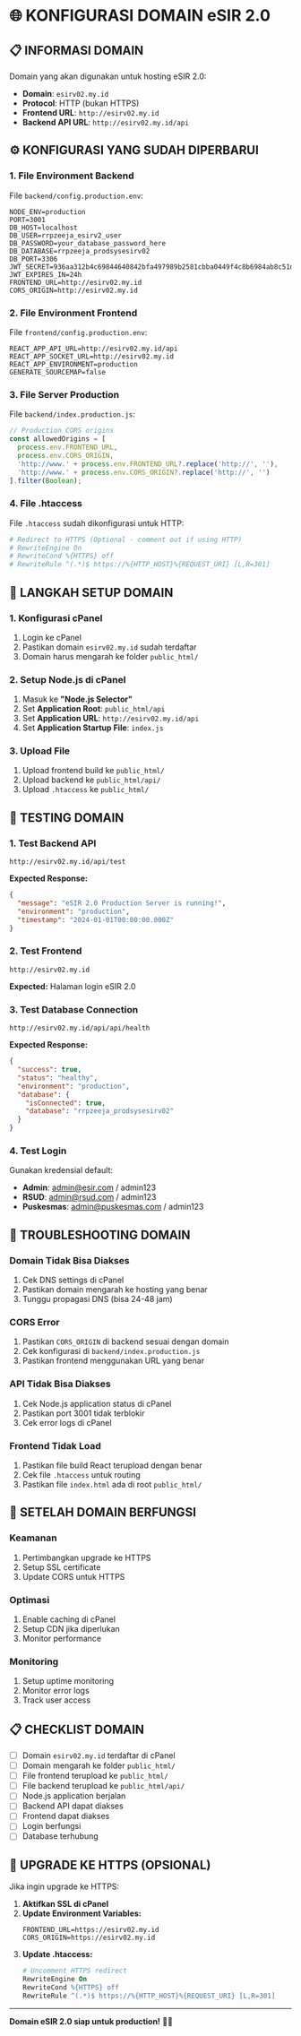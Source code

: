 # 🌐 KONFIGURASI DOMAIN eSIR 2.0

## 📋 **INFORMASI DOMAIN**

Domain yang akan digunakan untuk hosting eSIR 2.0:
- **Domain**: `esirv02.my.id`
- **Protocol**: HTTP (bukan HTTPS)
- **Frontend URL**: `http://esirv02.my.id`
- **Backend API URL**: `http://esirv02.my.id/api`

## ⚙️ **KONFIGURASI YANG SUDAH DIPERBARUI**

### **1. File Environment Backend**
File `backend/config.production.env`:
```env
NODE_ENV=production
PORT=3001
DB_HOST=localhost
DB_USER=rrpzeeja_esirv2_user
DB_PASSWORD=your_database_password_here
DB_DATABASE=rrpzeeja_prodsysesirv02
DB_PORT=3306
JWT_SECRET=936aa312b4c69844640842bfa497989b2581cbba0449f4c8b6984ab8c51dd2ceff2e97a8b1cd2e804276096687863082d8d2d833931b5f9d1251c64813da69da
JWT_EXPIRES_IN=24h
FRONTEND_URL=http://esirv02.my.id
CORS_ORIGIN=http://esirv02.my.id
```

### **2. File Environment Frontend**
File `frontend/config.production.env`:
```env
REACT_APP_API_URL=http://esirv02.my.id/api
REACT_APP_SOCKET_URL=http://esirv02.my.id
REACT_APP_ENVIRONMENT=production
GENERATE_SOURCEMAP=false
```

### **3. File Server Production**
File `backend/index.production.js`:
```javascript
// Production CORS origins
const allowedOrigins = [
  process.env.FRONTEND_URL,
  process.env.CORS_ORIGIN,
  'http://www.' + process.env.FRONTEND_URL?.replace('http://', ''),
  'http://www.' + process.env.CORS_ORIGIN?.replace('http://', '')
].filter(Boolean);
```

### **4. File .htaccess**
File `.htaccess` sudah dikonfigurasi untuk HTTP:
```apache
# Redirect to HTTPS (Optional - comment out if using HTTP)
# RewriteEngine On
# RewriteCond %{HTTPS} off
# RewriteRule ^(.*)$ https://%{HTTP_HOST}%{REQUEST_URI} [L,R=301]
```

## 🎯 **LANGKAH SETUP DOMAIN**

### **1. Konfigurasi cPanel**
1. Login ke cPanel
2. Pastikan domain `esirv02.my.id` sudah terdaftar
3. Domain harus mengarah ke folder `public_html/`

### **2. Setup Node.js di cPanel**
1. Masuk ke **"Node.js Selector"**
2. Set **Application Root**: `public_html/api`
3. Set **Application URL**: `http://esirv02.my.id/api`
4. Set **Application Startup File**: `index.js`

### **3. Upload File**
1. Upload frontend build ke `public_html/`
2. Upload backend ke `public_html/api/`
3. Upload `.htaccess` ke `public_html/`

## 🧪 **TESTING DOMAIN**

### **1. Test Backend API**
```
http://esirv02.my.id/api/test
```
**Expected Response:**
```json
{
  "message": "eSIR 2.0 Production Server is running!",
  "environment": "production",
  "timestamp": "2024-01-01T00:00:00.000Z"
}
```

### **2. Test Frontend**
```
http://esirv02.my.id
```
**Expected:** Halaman login eSIR 2.0

### **3. Test Database Connection**
```
http://esirv02.my.id/api/api/health
```
**Expected Response:**
```json
{
  "success": true,
  "status": "healthy",
  "environment": "production",
  "database": {
    "isConnected": true,
    "database": "rrpzeeja_prodsysesirv02"
  }
}
```

### **4. Test Login**
Gunakan kredensial default:
- **Admin**: admin@esir.com / admin123
- **RSUD**: admin@rsud.com / admin123
- **Puskesmas**: admin@puskesmas.com / admin123

## 🔧 **TROUBLESHOOTING DOMAIN**

### **Domain Tidak Bisa Diakses**
1. Cek DNS settings di cPanel
2. Pastikan domain mengarah ke hosting yang benar
3. Tunggu propagasi DNS (bisa 24-48 jam)

### **CORS Error**
1. Pastikan `CORS_ORIGIN` di backend sesuai dengan domain
2. Cek konfigurasi di `backend/index.production.js`
3. Pastikan frontend menggunakan URL yang benar

### **API Tidak Bisa Diakses**
1. Cek Node.js application status di cPanel
2. Pastikan port 3001 tidak terblokir
3. Cek error logs di cPanel

### **Frontend Tidak Load**
1. Pastikan file build React terupload dengan benar
2. Cek file `.htaccess` untuk routing
3. Pastikan file `index.html` ada di root `public_html/`

## 🚀 **SETELAH DOMAIN BERFUNGSI**

### **Keamanan**
1. Pertimbangkan upgrade ke HTTPS
2. Setup SSL certificate
3. Update CORS untuk HTTPS

### **Optimasi**
1. Enable caching di cPanel
2. Setup CDN jika diperlukan
3. Monitor performance

### **Monitoring**
1. Setup uptime monitoring
2. Monitor error logs
3. Track user access

## 📋 **CHECKLIST DOMAIN**

- [ ] Domain `esirv02.my.id` terdaftar di cPanel
- [ ] Domain mengarah ke folder `public_html/`
- [ ] File frontend terupload ke `public_html/`
- [ ] File backend terupload ke `public_html/api/`
- [ ] Node.js application berjalan
- [ ] Backend API dapat diakses
- [ ] Frontend dapat diakses
- [ ] Login berfungsi
- [ ] Database terhubung

## 🔄 **UPGRADE KE HTTPS (OPSIONAL)**

Jika ingin upgrade ke HTTPS:

1. **Aktifkan SSL di cPanel**
2. **Update Environment Variables:**
   ```env
   FRONTEND_URL=https://esirv02.my.id
   CORS_ORIGIN=https://esirv02.my.id
   ```
3. **Update .htaccess:**
   ```apache
   # Uncomment HTTPS redirect
   RewriteEngine On
   RewriteCond %{HTTPS} off
   RewriteRule ^(.*)$ https://%{HTTP_HOST}%{REQUEST_URI} [L,R=301]
   ```

---

**Domain eSIR 2.0 siap untuk production!** 🎉✨
